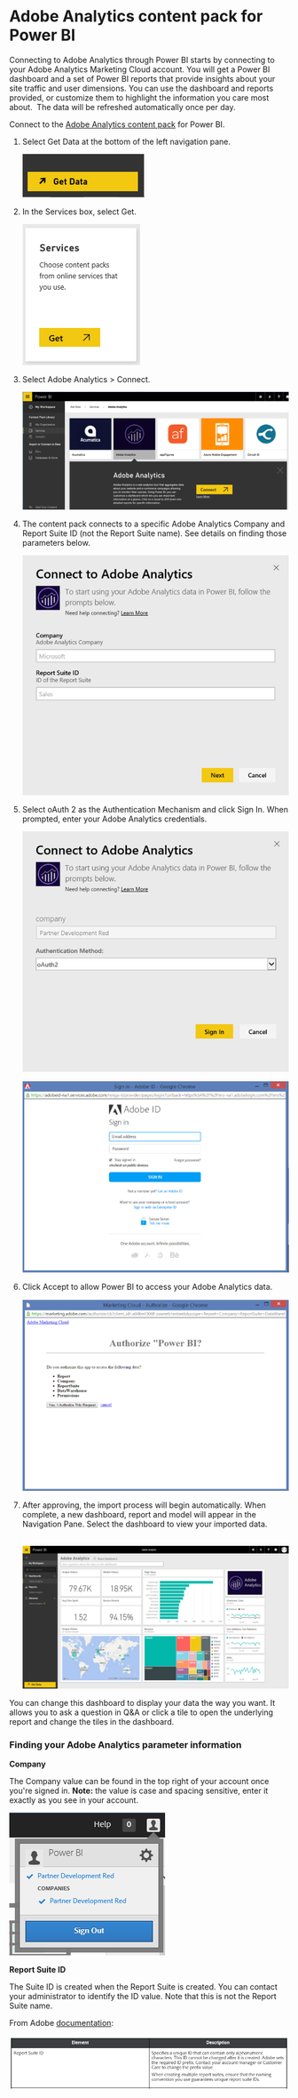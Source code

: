 <properties 
   pageTitle="Adobe Analytics content pack"
   description="Adobe Analytics content pack for Power BI"
   services="powerbi" 
   documentationCenter="" 
   authors="maggiesMSFT" 
   manager="mblythe" 
   editor=""
   tags=""/>
 
<tags
   ms.service="powerbi"
   ms.devlang="NA"
   ms.topic="article"
   ms.tgt_pltfrm="NA"
   ms.workload="powerbi"
   ms.date="11/06/2015"
   ms.author="maggies"/>
# Adobe Analytics content pack for Power BI

Connecting to Adobe Analytics through Power BI starts by connecting to your Adobe Analytics Marketing Cloud account. You will get a Power BI dashboard and a set of Power BI reports that provide insights about your site traffic and user dimensions. You can use the dashboard and reports provided, or customize them to highlight the information you care most about.  The data will be refreshed automatically once per day.

Connect to the [Adobe Analytics content pack](https://app.powerbi.com/getdata/services/adobe-analytics) for Power BI.

1.  Select Get Data at the bottom of the left navigation pane.

	![](media/powerbi-content-pack-adobe-analytics/getdata.png)

2.  In the Services box, select Get.

	![](media/powerbi-content-pack-adobe-analytics/services.PNG)

3.  Select Adobe Analytics \> Connect.

	![](media/powerbi-content-pack-adobe-analytics/connect.PNG)

4.  The content pack connects to a specific Adobe Analytics Company and Report Suite ID (not the Report Suite name). See details on finding those parameters below.

	![](media/powerbi-content-pack-adobe-analytics/parameters.PNG)

5. Select oAuth 2 as the Authentication Mechanism and click Sign In. When prompted, enter your Adobe Analytics credentials. 

	![](media/powerbi-content-pack-adobe-analytics/Creds.PNG)

	![](media/powerbi-content-pack-adobe-analytics/adobe_signin.PNG)

6.  Click Accept to allow Power BI to access your Adobe Analytics data.

	![](media/powerbi-content-pack-adobe-analytics/adobe_authorize.PNG)

7. After approving, the import process will begin automatically. When complete, a new dashboard, report and model will appear in the Navigation Pane. Select the dashboard to view your imported data.

	 ![](media/powerbi-content-pack-adobe-analytics/Dashboard.png)

You can change this dashboard to display your data the way you want. It allows you to ask a question in Q&A or click a tile to open the underlying report and change the tiles in the dashboard.

### Finding your Adobe Analytics parameter information

**Company**

The Company value can be found in the top right of your account once you're signed in. **Note:**﻿ the value is case and spacing sensitive, enter it exactly as you see in your account.

![](media/powerbi-content-pack-adobe-analytics/adobe_companies.PNG)

**Report Suite ID**

The Suite ID is created when the Report Suite is created. You can contact your administrator to identify the ID value. Note that this is not the Report Suite name.

From Adobe [documentation](https://marketing.adobe.com/resources/help/en_US/reference/new_report_suite.html):

![](media/powerbi-content-pack-adobe-analytics/ReportSuiteID.PNG)

